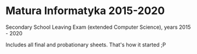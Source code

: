 # Matura Informatyka 2015-2020

Secondary School Leaving Exam (extended Computer Science), years 2015 - 2020

Includes all final and probationary sheets. That's how it started ;P
